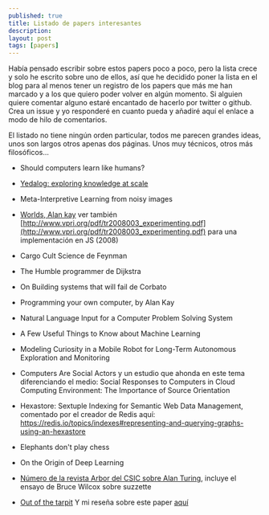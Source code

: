 ```yaml
---
published: true
title: Listado de papers interesantes
description: 
layout: post
tags: [papers] 
---
```


Había pensado escribir sobre estos papers poco a poco, pero la lista crece y solo he escrito sobre uno de ellos, así que he decidido poner la lista en el blog para al menos tener un registro de los papers que más me han marcado y a los que quiero poder volver en algún momento. Si alguien quiere comentar alguno estaré encantado de hacerlo por twitter o github. Crea un issue y yo responderé en cuanto pueda y añadiré aquí el enlace a modo de hilo de comentarios.

El listado no tiene ningún orden particular, todos me parecen grandes ideas, unos son largos otros apenas dos páginas. Unos muy técnicos, otros más filosóficos... 

+ Should computers learn like humans?

+ [Yedalog: exploring knowledge at scale](https://ai.google/research/pubs/pub43462)

+ Meta-Interpretive Learning from noisy images

+ [Worlds, Alan kay](https://www.google.com/url?sa=t&rct=j&q=&esrc=s&source=web&cd=2&cad=rja&uact=8&ved=0ahUKEwjrx7fugYrcAhUPblAKHXX8A2UQFggzMAE&url=http%3A%2F%2Fwww.vpri.org%2Fpdf%2Ftr2011001_final_worlds.pdf&usg=AOvVaw3yoCNzpwaucg8RngBkVX5n) ver también [http://www.vpri.org/pdf/tr2008003_experimenting.pdf](http://www.vpri.org/pdf/tr2008003_experimenting.pdf) para una implementación en JS (2008)

+ Cargo Cult Science de Feynman

+ The Humble programmer de Dijkstra

+ On Building systems that will fail de Corbato

+ Programming your own computer, by Alan Kay

+ Natural Language Input for a Computer Problem Solving System

+ A Few Useful Things to Know about Machine Learning

+ Modeling Curiosity in a Mobile Robot for Long-Term Autonomous Exploration and Monitoring

+ Computers Are Social Actors y un estudio que ahonda en este tema diferenciando el medio: Social Responses to Computers in Cloud Computing Environment: The Importance of Source Orientation

+ Hexastore: Sextuple Indexing for Semantic Web Data Management, comentado por el creador de Redis aquí: https://redis.io/topics/indexes#representing-and-querying-graphs-using-an-hexastore

+ Elephants don't play chess

+ On the Origin of Deep Learning

+ [Número de la revista Arbor del CSIC sobre Alan Turing](http://arbor.revistas.csic.es/index.php/arbor/issue/view/149/showToc), incluye el ensayo de Bruce Wilcox sobre suzzette

+ [Out of the tarpit](http://juanmirod.github.io/public/out-of-the-tarpit.pdf) Y mi reseña sobre este paper [aquí](http://juanmirod.github.io/2018/01/07/out-of-the-tarpit.html)

